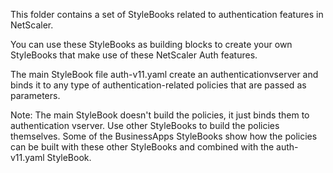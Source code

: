 This folder contains a set of StyleBooks related to authentication features in NetScaler. 

You can use these StyleBooks as building blocks to create your own StyleBooks that make use of these NetScaler Auth features.

The main StyleBook file auth-v11.yaml create an authenticationvserver and binds it to any type of authentication-related policies that are passed as parameters. 


Note: The main StyleBook doesn't build the policies, it just binds them to authentication vserver. Use other StyleBooks to build the policies themselves. Some of the BusinessApps StyleBooks show how the policies can be built with these other StyleBooks and combined with the auth-v11.yaml StyleBook.

